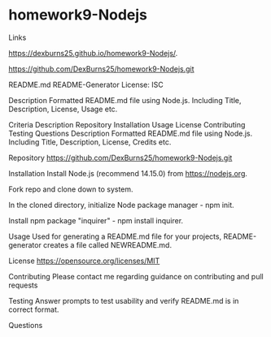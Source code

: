 # homework9-Nodejs


 Links 
 
 https://dexburns25.github.io/homework9-Nodejs/.
 
 
 
 
 https://github.com/DexBurns25/homework9-Nodejs.git
 

README.md
README-Generator
License: ISC

Description
Formatted README.md file using Node.js. Including Title, Description, License, Usage etc.

Criteria
Description
Repository
Installation
Usage
License
Contributing
Testing
Questions
Description
Formatted README.md file using Node.js. Including Title, Description, License, Credits etc.

Repository
 https://github.com/DexBurns25/homework9-Nodejs.git

Installation
Install Node.js (recommend 14.15.0) from https://nodejs.org.

Fork repo and clone down to system.

In the cloned directory, initialize Node package manager - npm init.

Install npm package "inquirer" - npm install inquirer.

Usage
Used for generating a README.md file for your projects, README-generator creates a file called NEWREADME.md.

License
https://opensource.org/licenses/MIT

Contributing
Please contact me regarding guidance on contributing and pull requests

Testing
Answer prompts to test usability and verify README.md is in correct format.

Questions
